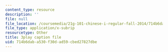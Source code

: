 ```yaml
---
content_type: resource
description: ''
file: null
file_location: /coursemedia/21g-101-chinese-i-regular-fall-2014/714b6daba530f30dad59cbed27827dbe_hNUoYTJl3j4.srt
file_type: application/x-subrip
resourcetype: Other
title: 3play caption file
uid: 714b6dab-a530-f30d-ad59-cbed27827dbe
---
```


